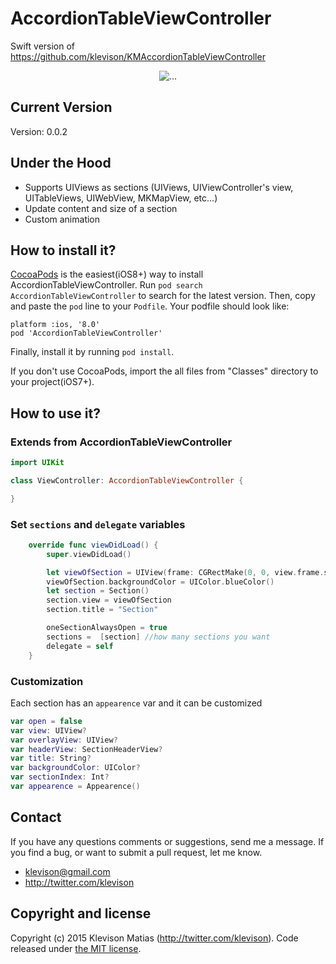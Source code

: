 # AccordionTableViewController

Swift version of https://github.com/klevison/KMAccordionTableViewController

<p align="center">
  <img align="center" src="juLug4JLzx.gif" alt="...">
</p>

## Current Version

Version: 0.0.2

## Under the Hood

* Supports UIViews as sections (UIViews, UIViewController's view, UITableViews, UIWebView, MKMapView, etc...)
* Update content and size of a section
* Custom animation

## How to install it?

[CocoaPods](http://cocoapods.org) is the easiest(iOS8+) way to install AccordionTableViewController. Run ```pod search AccordionTableViewController``` to search for the latest version. Then, copy and paste the ```pod``` line to your ```Podfile```. Your podfile should look like:

```
platform :ios, '8.0'
pod 'AccordionTableViewController'
```

Finally, install it by running ```pod install```.

If you don't use CocoaPods, import the all files from "Classes" directory to your project(iOS7+).

## How to use it?

### Extends from AccordionTableViewController

```swift
import UIKit

class ViewController: AccordionTableViewController {

}
```

### Set `sections` and `delegate` variables

```swift
    override func viewDidLoad() {
        super.viewDidLoad()

        let viewOfSection = UIView(frame: CGRectMake(0, 0, view.frame.size.width, 300))
        viewOfSection.backgroundColor = UIColor.blueColor()
        let section = Section()
        section.view = viewOfSection
        section.title = "Section"

        oneSectionAlwaysOpen = true
        sections =  [section] //how many sections you want
        delegate = self
    }
```

### Customization

Each section has an `appearence` var and it can be customized

```swift
var open = false
var view: UIView?
var overlayView: UIView?
var headerView: SectionHeaderView?
var title: String?
var backgroundColor: UIColor?
var sectionIndex: Int?
var appearence = Appearence()
```

## Contact

If you have any questions comments or suggestions, send me a message. If you find a bug, or want to submit a pull request, let me know.

* klevison@gmail.com
* http://twitter.com/klevison

## Copyright and license

Copyright (c) 2015 Klevison Matias (http://twitter.com/klevison). Code released under [the MIT license](LICENSE).
